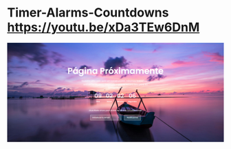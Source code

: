 # Timer-Alarms-Countdowns https://youtu.be/xDa3TEw6DnM
<p align="center">
  <img src="preview.png" alt="preview del proyecto"  max-width="1600">
</p>
